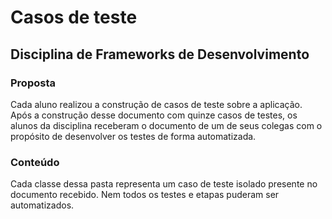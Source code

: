 # Casos de teste 
## Disciplina de Frameworks de Desenvolvimento

### Proposta
Cada aluno realizou a construção de casos de teste sobre a aplicação. 
Após a construção desse documento com quinze casos de testes, os alunos da disciplina receberam o documento de um de seus colegas com o propósito de desenvolver os testes de forma automatizada.

### Conteúdo
Cada classe dessa pasta representa um caso de teste isolado presente no documento recebido.
Nem todos os testes e etapas puderam ser automatizados.
